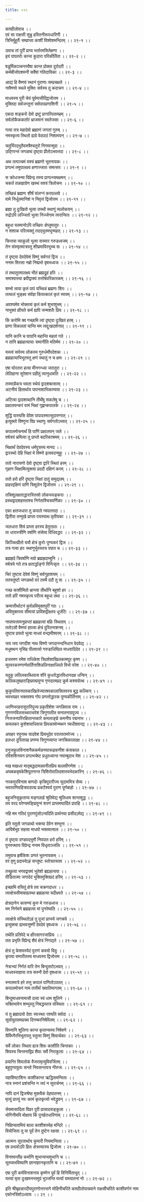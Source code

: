 ```yaml
---
title: ०२९

---
```

काष्ठीलोवाच ।।  
एवं सा राक्षसी सुभ्रु हस्तिनीरूपधारिणी ।।  
त्रिभिर्मुहूर्तैः सम्प्राप्ता काशीं विश्वेशमन्दिरम् ।। २९-१ ।।  
  
उवाच तां पुरीं प्राप्य भर्तारमसितेक्षणा ।।  
इयं पापतरोः कान्त कुठारा परिकीर्तिता ।। २९-२ ।।  
  
षडूर्मिकाञ्चनस्यैषा कान्त प्रोक्ता दुरोदरी ।।  
कर्मबीजोपशमनी सर्वेषां गतिदायिका ।। २९-३ ।।  
  
आद्यं हि वैष्णवं स्थानं पुराणाः सम्प्रचक्षते ।।  
नावैष्णवे स्थले मुक्तिः सर्वस्य तु कदाचन ।। २९-४ ।।  
  
माधवस्य पुरी चेयं पूर्वमासीद्द्विजोत्तम ।।  
मुक्तिदा सर्वजन्तूनां सर्वपापप्रणाशिनी ।। २९-५ ।।  
  
एकदा शङ्करो देवो द्रष्टुं प्रागात्पितामहम् ।।  
सर्वलोकैककर्तारं भ्राजमानं स्वतेजसा ।। २९-६ ।।  
  
गत्वा तत्र महादेवो ब्रह्माणं जगतां गुरुम् ।।  
नमस्कृत्य स्थितो ह्यग्रे वेदपाठं निशामयन् ।। २९-७ ।।  
  
चतुर्भिरद्भुतैवक्त्रैश्चतुरो निगमान्मुदा ।।  
उद्गिरन्तं जगन्नाथं दृष्ट्वा प्रीतोऽभवत्तदा ।। २९-८ ।।  
  
अथ तत्पञ्चमं वक्त्रं ब्रह्मणो भूतनायकः ।।  
प्रगल्भं तमुपालक्ष्य क्षणाज्जातः समत्सरः ।। २९-९ ।।  
  
स क्रोधजन्मा विप्रेन्द्र तस्य प्रागल्भ्यमक्षमन् ।।  
चकर्त तन्नखाग्रेण खस्थं वक्त्रं त्रिलोचनः ।। २९-१० ।।  
  
तच्छिन्नं ब्रह्मणः शीर्षं संलग्नं करपल्लवे ।।  
वामे निर्धूतमानिशं न निवृत्तं द्विजोत्तम ।। २९-११ ।।  
  
ब्रह्मा तु दुःखितो भूत्वा तस्थौ स्थाणुं व्यलोकयन् ।।  
रुद्रोऽपि लज्जितो भूत्वा निर्ज्जगाम त्वरान्वितः ।। २९-१२ ।।  
  
बहुधा यतमानोऽपि तच्छिरः क्षेप्तुमातुरः ।।  
न शशाक परित्यक्तुं तदद्भुतमभून्महत् ।। २९-१३ ।।  
  
चिन्तया व्याकुलो भूत्वा सस्मार गरुडध्वजम् ।।  
तेन संस्मृतमात्रस्तु शीघ्रमाविरभूच्च सः ।। २९-१४ ।।  
  
तं दृष्ट्वा देवदेवेशं विष्णुं सर्वगतं द्विज ।।  
ननाम शिरसा नम्रो निष्प्रभो वृषभध्वजः ।। २९-१५ ।।  
  
तं तथातुरमालक्ष्य भीतं ब्रह्मद्रुहं हरिः ।।  
समाश्वास्या ब्रवीद्वाक्यं तत्तोषपरिकारकम् ।। २९-१६ ।।  
  
शम्भो त्वया कृतं पापं यच्चिन्नं ब्रह्मणः शिरः ।।  
तत्फलं भुङ्क्ष्व संर्वज्ञ कियत्कालं कृतं स्वयम् ।। २९-१७ ।।  
  
अवश्यमेव भोक्तव्यं कृतं कर्म शुभाशुभम् ।।  
नाभुक्तं क्षीयते कर्म ह्यपि जन्मशतैः प्रिय ।। २९-१८ ।।  
  
किं करोमि क्व गच्छामि त्वां दृष्ट्वा दुःखितं हरम् ।।  
प्राणा विकलतां यान्ति मम त्वद्दुःखदर्शनात् ।। २९-१९ ।।  
  
यानि कानि च पापानि महान्ति महतां गते ।।  
न तानि ब्रह्महत्यायाः समानीति मतिर्मम ।। २९-२० ।।  
  
यस्त्वं सर्वस्य लोकस्य गुरुर्धर्मोपदेशकः ।।  
ब्रह्महत्याभिभूतस्तु क्षणं स्थातुं न च क्षमः ।। २९-२१ ।।  
  
एषा घोरतरा हत्या मीनगन्ध्या जरातुरा ।।  
लेलिहाना सुरेशान ग्रहीतुं त्वानुधावति ।। २९-२२ ।।  
  
तस्मान्नैकत्र भवता स्थेयं द्वादशबत्सरम् ।।  
अटनीयं हितार्थाय पापनाशाभिकाम्यया ।। २९-२३ ।।  
  
अटित्वा द्वादशाब्दानि तीर्थेषु सकलेषु च ।।  
प्रक्षालयन्करं वामं भिक्षां गृह्णन्कपालके ।। २९-२४ ।।  
  
शुद्धिं यास्यसि देवेश पापादस्मात्सुदारुणात् ।।  
इत्युक्तो विष्णुना विप्र स्थाणुः सर्वगतोऽभवत् ।। २९-२५ ।।  
  
कपालमोचनार्थं हि पाणिं प्रक्षालयन् जले ।।  
वर्षत्रयं भ्रमित्वा तु प्राप्तो बदरिकाश्रमम् ।। २९-२६ ।।  
  
भिक्षार्थं देवदेवस्य धर्मपुत्रस्य मानद ।।  
द्वारस्थो देहि भिक्षां मे विष्णो इत्यवदन्मुहुः ।। २९-२७ ।।  
  
ततो नारायणो देवो दृष्ट्वा द्वारि स्थितं हरम् ।।  
गृहाण भिक्षामित्युक्त्वा प्रददौ दक्षिणं करम् ।। २९-२८ ।।  
  
ततो हरो हरिं दृष्ट्वा भिक्षां दातुं समुद्यतम् ।।  
प्राहरद्दक्षिणं पाणिं त्रिशूलेन द्विजोत्तम ।। २९-२९ ।।  
  
तत्त्रिशूलक्षताद्धारास्तिस्रो लोकभयङ्कराः ।।  
प्रस्थद्वादशहस्ताश्च निर्गताश्चित्रवर्णिकाः ।। २९-३० ।।  
  
एका क्षतजधारा तु कपाले न्यपतत्तदा ।।  
द्वितीया तन्मुखे प्राप्ता पयस्याथ तृतीयका ।। २९-३१ ।।  
  
जलधारा शिवं प्राप्ता हरस्य हेतुरग्रतः ।।  
ता धारास्त्रीणि वर्षाणि संसेव्य विधिवद्धरः ।। २९-३२ ।।  
  
किञ्चित्प्रीतो ययौ क्षेत्रं कुरोः पुण्यकरं द्विज ।।  
तत्र गत्वा हरः स्थाणुर्भूतस्तत्र पपात च ।। २९-३३ ।।  
  
ब्रह्मह्रदे त्रिवर्षाणि मग्रो ब्रह्मह्रदाम्बुनि ।।  
वर्षत्रये गते तत्र क्षतार्द्धाङ्गो विनिःसृतः ।। २९-३४ ।।  
  
चिरं तुष्टाव देवेशं विष्णुं सर्वगुहाशयम् ।।  
ततस्तुष्टो जगन्नाथो वरं तस्मै ददौ तु सः ।। २९-३५ ।।  
  
गच्छ काशीमितो भ्रान्त्वा तीर्थानि बहुशो हर ।।  
ततो हरिं नमस्कृत्य परीत्य बहुधा तथा ।। २९-३६ ।।  
  
क्रमात्तीर्थाटनं कुर्वन्नविमुक्तपुरीं गतः ।।  
अविमुक्तस्य सीमायां प्राविशद्वीक्ष्तय धूर्जटिः ।। २९-३७ ।।  
  
नापश्यत्तामनुप्राप्तां ब्रह्महत्यां बहिः स्थिताम् ।।  
ततोऽसौ वैष्णवं ज्ञात्वा क्षेत्रं दुरितनाशनम् ।।  
तुष्टाव प्रयतो भूत्वा माधवं वन्द्यमीश्वरम् ।। २९-३८ ।।  
  
जय जय जगदीश नाथ विष्णो जगदानन्दनिधान वेदवेद्य ।।  
मधुमथन नृसिंह पीतवासो गरुडाधिष्ठित माधवादिदेव ।। २९-३९ ।।  
  
व्रजरमण रमेश राधिकेश त्रिदशेशाखिलकामपूर कृष्ण ।।  
सुरवरकरुणार्णवार्तिनाशिन्नलिनाक्षाधिपते विभो परेश ।। २९-४० ।।  
  
यदुकु लतिलकाब्धिवास शौरे कुधरोद्धारविधानदक्ष धन्विन् ।।  
कलिकलुषहराङ्घ्रिपद्मयुग्म गृणदात्मप्रद कूर्म कश्यपोत्थ ।। २९-४१ ।।  
  
कुकुपतिवनपावकाखिलेज्यास्रपकालासितवस्त्र बुद्ध कल्किन् ।।  
भवभयहर भक्तवश्य गोप प्रणत्तोद्धारक पुण्यकीर्तिनाम् ।। २९-४२ ।।  
  
धरणिभरहरासुरारिपूज्य प्रकृतीशेश जगन्निवास राम ।।  
गुणगणविलसच्चराचरेश त्रिगुणातीत सनातनाग्रपूज्य ।।  
निजजनपरिरक्षितान्तकारे कमलाङ्घ्रे कमनीय पद्मनाभ ।।  
कमलकर कुशेशयाधिवास प्रियकामोन्मथन त्र्यधीशवन्द्य ।। २९-४३ ।।  
  
अघहर रघुनाथ यादवेश प्रियभूदेव परात्परामरेज्य ।।  
हलधर दुरितापह प्रणम्य त्रिगुणव्याप्त जगत्त्रिकालदक्ष ।। २९-४४ ।।  
  
दनुजकुलविनाशनैककर्मन्ननघारूढफणीश कंसकाल ।।  
रविशशिनयन प्रगल्भचेष्ट प्रधुतध्वान्त नवाम्बुदाभ मेश ।। २९-४५ ।।  
  
मख मखधर मातृबद्धदामन्नवनीतप्रिय बल्लवीगणेश ।।  
अघबकवृषकेशिपूतनान्त त्रिशिरोवालिदशास्यभेदकारिन् ।। २९-४६ ।।  
  
नरकमुरविनाश बाणदोः कृत्त्रिपुरारीज्य सुदाममित्र सेव्य ।।  
भवतरणिवहित्रपादपद्म प्रकटैश्वर्य पुराण पूर्णबाहो ।। २९-४७ ।।  
  
बहुजनिसुकृताप्य मङ्गलार्ह श्रुतिवेद्य श्रुतिधाम शान्तशुद्ध ।।  
तव वरद वरेण्यमङ्घ्रियुग्मं शरणं प्राप्तमघार्दितं प्रपाहि ।। २९-४८ ।।  
  
नहि मम गतिदं पुराणपुंसोऽन्यदिति प्रार्थनया प्रसीदऽमेद्य ।। २९-४९ ।।  
  
इति स्तुतो जगन्नाथो भक्त्या देवेन शम्भुना ।।  
आविर्बभूव सहसा माधवो भक्तवत्सलः ।। २९-५० ।।  
  
तं दृष्ट्वा दण्डवद्भूमौ निपपात हरो हरिम् ।।  
पुनरुत्थाय विप्रेन्द्र ननाम विधृताञ्जलिः ।। २९-५१ ।।  
  
तमुवाच हृषीकेशः प्रणतं भूतनायकम् ।।  
वरं वृणु प्रदास्येऽहं सन्तुष्टः स्तोत्रतस्तव ।। २९-५२ ।।  
  
तच्छ्रुत्वा भगवद्वाक्यं भूतेशो ब्रह्यहत्यया ।।  
पीडितात्मा जगादेदं भुक्तिमुक्तिप्रदं हरिम् ।। २९-५३ ।।  
  
इच्छामि वसितुं क्षेत्रे तव चक्रगदाधर ।।  
त्वत्क्षेत्रसीमाबाह्यस्था ब्रह्महत्या यदीक्ष्यते ।। २९-५४ ।।  
  
क्षेत्रदानेन कारुण्यं कुरु मे गरुडध्वज ।।  
मम निर्गमने ब्रह्महत्या मां पुनरेष्यति ।। २९-५५ ।।  
  
त्वत्क्षेत्रे संस्थितोऽहं तु पूजां प्राप्स्ये जगत्त्रये ।।  
इत्युक्त्वा ह्यभवत्तूष्णीं देवदेवं वृषध्वजः ।। २९-५६ ।।  
  
तथेति प्रतिपेदे च क्षीरसागरजाप्रियः ।।  
ततः प्रभृति विप्रेन्द्र शैवं क्षेत्रं निगद्यते ।। २९-५७ ।।  
  
क्षेत्रं तु केशवस्येदं पुराणं कवयो विदुः ।।  
कृपया सम्परीतस्य माधवस्य द्विजोत्तम ।। २९-५८ ।।  
  
नेत्राभ्यां निर्गतं वारि तेन बिन्दुसरोऽभवत् ।।  
माधवस्याज्ञया तत्र सस्नौ देवो वृषध्वजः ।। २९-५९ ।।  
  
स्नातमात्रे हरे तत्तु कपालं पाणितोऽपतत् ।।  
कपालमोचनं नाम तत्तीर्थं ख्यातिमागतम् ।। २९-६० ।।  
  
बिन्दुमाधवनामासौ दत्वा स्वं धाम शूलिने ।।  
भक्तिभावेन शम्भुस्तु निबद्धस्तत्र संस्थितः ।। २९-६१ ।।  
  
यं तु ब्रह्मादयो देवाः स्वःस्थाः पश्यति सर्वदा ।।  
सूर्यायुतसमप्रख्य दिगम्बरनिषेवितम् ।। २९-६२ ।।  
  
विघ्नानि शूलिना कान्त कृतान्यस्य निषेवणे ।।  
यैर्विघ्नैरभिभूतास्तु स्तुत्वा विष्णुं शिवार्चकाः ।। २९-६३ ।।  
  
सर्वे लोकाः स्थिता ह्यत्र शिवः काशीति चिन्तकाः ।।  
शिवस्य चिन्तनाद्विप्र शैवाः सर्वे निराकुलाः ।। २९-६४ ।।  
  
प्रयान्ति शिवलोकं वैजरामृत्युविवर्जितम् ।।  
बहुपुण्ययुताः सन्तो निवसन्त्तयत्र नीरुजः ।। २९-६५ ।।  
  
यज्ञशिष्टाशिनः काशीकान्त ऋद्धिसमन्विताः ।।  
नात्र स्नानं प्रशंसन्ति न जपं न सुरार्चनम् ।। २९-६६ ।।  
  
नापि दानं द्विजश्रेष्ठ मुक्त्वैकं देहपातनम् ।।  
मृत्युं प्रात्युं नरः कामं कृतकृत्यो भवेद्ध्रुवन् ।। २९-६७ ।।  
  
सेयमासादिता विप्रर पुरी प्रासादसङ्कुला ।।  
भोगिनीमपि मोक्षाय किं पुनर्व्रतधारिणाम् ।। २९-६८ ।।  
  
निक्षिप्यतामियं बाला काशीशस्येह मन्दिरे ।।  
वियोजिता तु या पूर्वं तेन दुष्टेन रक्षसा ।। २९-६९ ।।  
  
आत्मनः सुरतार्थाय कुमारी नियमान्विता ।।  
एष प्रभावोऽपि हितः क्षेत्रस्यास्य द्विजोत्म । २९-७० ।।  
  
विनश्यन्तीह कर्माणि शुभान्यप्यशुभानि च ।।  
भूतव्यभविष्याणि ज्ञानाज्ञानकृतानि च ।। २९-७१ ।।  
  
एषा पुरी कर्मविनाशनाय कृष्णेन पूर्वं हि विनिर्मिताभूत् ।।  
यस्यां मृता दुःखमनन्तमुग्रं भुञ्जन्ति मर्त्या यमयातनां नो ।। २९-७२ ।।  
  
इति श्रीबृहन्नारदीयपुराणोत्तरभागे मोहिनीचरिते काष्ठीलोपाख्याने राक्षसीचरिते काशीवर्णनं नाम एकोनत्रिंशोऽध्यायः ।। २९ ।।